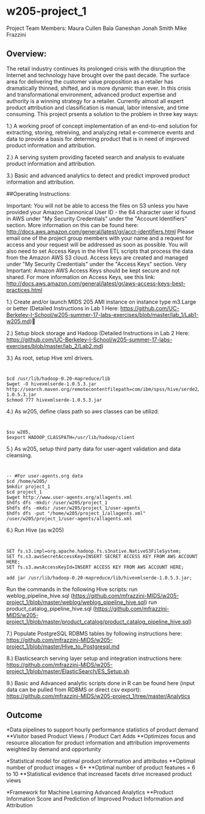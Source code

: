 # w205-project_1
Project Team Members:
  Maura Cullen
  Bala Ganeshan
  Jonah Smith
  Mike Frazzini

## Overview:

The retail industry continues its prolonged crisis with the disruption the Internet and technology have brought over the past decade.  The surface area for delivering the customer value proposition as a retailer has dramatically thinned, shifted, and is more dynamic than ever.  In this crisis and transformational environment, advanced product expertise and authority is a winning strategy for a retailer.  Currently almost all expert product attribution and classification is manual, labor intensive, and time consuming.  This project prsents a solution to the problem in three key ways:

1.)  A working proof of concept implementation of an end-to-end solution for extracting, storing, retreiving, and analyzing retail e-commerce events and data to provide a basis for determing product that is in need of improved product information and attribution.  

2.)  A serving system providing faceted search and analysis to evaluate product information and attribution.  

3.)  Basic and advanced analytics to detect and predict improved product information and attribution.  

##Operating Instructions:   

Important:  You will not be able to access the files on S3 unless you have provided your Amazon Cannonical User ID - the 64 character user id found in AWS under "My Security Credentials" under the "Account Identifiers" section.  More information on this can be found here: http://docs.aws.amazon.com/general/latest/gr/acct-identifiers.html  Please email one of the project group members with your name and a request for access and your request will be addressed as soon as possible.  You will also need to set Access Keys in the Hive ETL scripts that process the data from the Amazon AWS S3 cloud.  Access keys are created and managed under "My Security Credentials" under the "Access Keys" section.  Very Important: Amazon AWS Access Keys should be kept secure and not shared.  For more information on Access Keys, see this link: http://docs.aws.amazon.com/general/latest/gr/aws-access-keys-best-practices.html   

1.)  Create and/or launch MIDS 205 AMI instance on instance type m3.Large or better
(Detailed Instructions in Lab 1 Here: https://github.com/UC-Berkeley-I-School/w205-summer-17-labs-exercises/blob/master/lab_1/Lab1-w205.md)

2.)  Setup block storage and Hadoop
(Detailed Instructions in Lab 2 Here: https://github.com/UC-Berkeley-I-School/w205-summer-17-labs-exercises/blob/master/lab_2/Lab2.md)

3.)  As root, setup Hive xml drivers.
#
```
$cd /usr/lib/hadoop-0.20-mapreduce/lib
$wget -O hivexmlserde-1.0.5.3.jar http://search.maven.org/remotecontentfilepath=com/ibm/spss/hive/serde2/xml/hivexmlserde/1.0.5.3/hivexmlserde-1.0.5.3.jar
$chmod 777 hivexmlserde-1.0.5.3.jar
```

4.)  As w205, define class path so aws classes can be utilizd.
#
```
$su w205,
$export HADOOP_CLASSPATH=/usr/lib/hadoop/client
```

5.)  As w205, setup third party data for user-agent validation and data cleansing.
#
```
-- #For user-agents.org data
$cd /home/w205/
$mkdir project_1
$cd project_1
$wget http://www.user-agents.org/allagents.xml
$hdfs dfs -mkdir /user/w205/project_1
$hdfs dfs -mkdir /user/w205/project_1/user-agents
$hdfs dfs -put "/home/w205/project_1/allagents.xml" /user/w205/project_1/user-agents/allagents.xml
```

6.)  Run Hive (as w205)
#
```
SET fs.s3.impl=org.apache.hadoop.fs.s3native.NativeS3FileSystem;
SET fs.s3.awsSecretAccessKey=INSERT SECRET ACCESS KEY FROM AWS ACCOUNT HERE;
SET fs.s3.awsAccessKeyId=INSERT ACCESS KEY FROM AWS ACCOUNT HERE;

add jar /usr/lib/hadoop-0.20-mapreduce/lib/hivexmlserde-1.0.5.3.jar;
```
Run the commands in the following Hive scripts:
run weblog_pipeline_hive.sql (https://github.com/mfrazzini-MIDS/w205-project_1/blob/master/weblog/weblog_pipeline_hive.sql)
run product_catalog_pipeline_hive.sql (https://github.com/mfrazzini-MIDS/w205-project_1/blob/master/product_catalog/product_catalog_pipeline_hive.sql)

7.)  Populate PostgreSQL RDBMS tables by following instructions here:
https://github.com/mfrazzini-MIDS/w205-project_1/blob/master/Hive_to_Postgresql.md

8.)  Elasticsearch serving layer setup and integration instructions here:
https://github.com/mfrazzini-MIDS/w205-project_1/blob/master/ElasticSearch/ES_Setup.sh  

9.)  Basic and Advanced analytic scripts done in R can be found here (input data can be pulled from RDBMS or direct csv export):
https://github.com/mfrazzini-MIDS/w205-project_1/tree/master/Analytics

## Outcome

*Data pipelines to support hourly performance statistics of product demand
**Visitor based Product Views / Product Cart Adds
**Optimizes focus and resource allocation for product information and attribution improvements weighted by demand and opportunity


*Statistical model for optimal product information and attributes
**Optimal number of product images = 6+
**Optimal number of product features = 6 to 10
**Statistical evidence that increased facets drive increased product views


*Framework for Machine Learning Advanced Analytics
**Product Information Score and Prediction of Improved Product Information and Attribution

